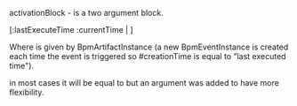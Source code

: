 activationBlock - is a two argument block.

[:lastExecuteTime :currentTime | ]

Where <lastExecuteTime> is given by BpmArtifactInstance <creationTime> (a new BpmEventInstance is created each time the event is triggered so #creationTime is equal to "last executed time").

<currentTime> in most cases it will be equal to <TimeStamp now> but an argument was added to have more flexibility.